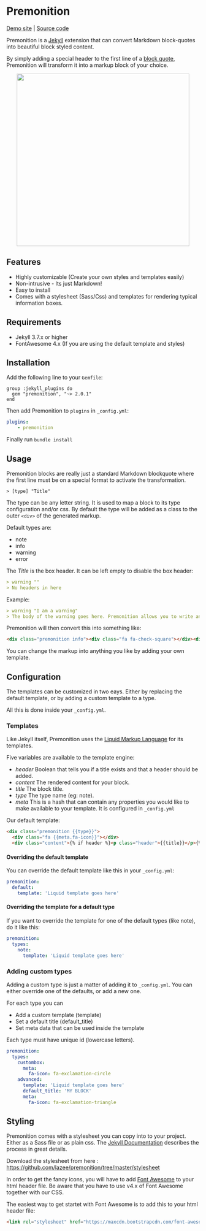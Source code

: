# Premonition

[Demo site](https://lazee.github.io/premonition-demo/) | [Source code](https://github.com/lazee/premonition-demo)

Premonition is a [Jekyll](https://jekyllrb.com/) extension that can convert Markdown block-quotes into beautiful block styled content. 

By simply adding a special header to the first line of a [block quote](https://github.com/adam-p/markdown-here/wiki/Markdown-Cheatsheet#blockquotes), Premonition will transform it into a markup block of your choice.

<p align="center">
<img src="https://github.com/lazee/premonition/raw/master/screen.png" height="450"/>
</p>

## Features

 * Highly customizable (Create your own styles and templates easily)
 * Non-intrusive - Its just Markdown!
 * Easy to install
 * Comes with a stylesheet (Sass/Css) and templates for rendering typical information boxes.

## Requirements

 * Jekyll 3.7.x or higher
 * FontAwesome 4.x (If you are using the default template and styles)

## Installation

Add the following line to your `Gemfile`:

```
group :jekyll_plugins do
  gem "premonition", "~> 2.0.1"
end
```

Then add Premonition to `plugins` in `_config.yml`:

```yaml
plugins:
    - premonition
```

Finally run `bundle install`

## Usage

Premonition blocks are really just a standard Markdown blockquote where the first line must be on a
special format to activate the transformation.

`> [type] "Title"`

The type can be any letter string. It is used to map a block to its type configuration and/or css.
By default the type will be added as a class to the outer `<div>` of the
generated markup.

Default types are:

* note
* info
* warning
* error

The *Title* is the box header. It can be left empty to disable the box header:

~~~markdown
> warning ""
> No headers in here
~~~

Example:

~~~markdown
> warning "I am a warning"
> The body of the warning goes here. Premonition allows you to write any `Markdown` inside the block.
~~~

Premonition will then convert this into something like:

~~~html
<div class="premonition info"><div class="fa fa-check-square"></div><div class="content"><p class="header">Info</p><p>The body of the warning goes here. Premonition also allow you to write Markdown inside the block.</p></div></div>
~~~

You can change the markup into anything you like by adding your own template.

## Configuration

The templates can be customized in two eays. Either by replacing the default template, or by adding a custom template to a type.

All this is done inside your `_config.yml`.

### Templates

Like Jekyll itself, Premonition uses the [Liquid Markup Language](https://github.com/Shopify/liquid) for its templates.

Five variables are available to the template engine:

* *header* Boolean that tells you if a title exists and that a header should be added.
* *content* The rendered content for your block.
* *title* The block title.
* *type* The type name (eg: note).
* *meta* This is a hash that can contain any properties you would like to make available to your template. It is configured in `_config.yml`

Our default template:

~~~html
<div class="premonition {{type}}">
  <div class="fa {{meta.fa-icon}}"></div>
  <div class="content">{% if header %}<p class="header">{{title}}</p>{% endif %}{{content}}</div></div>
~~~

#### Overriding the default template

You can override the default template like this in your `_config.yml`:

```yaml
premonition:
  default:
    template: 'Liquid template goes here'
```

#### Overriding the template for a default type

If you want to override the template for one of the default types (like note), do it like this:

```yaml
premonition:
  types:
    note:
      template: 'Liquid template goes here'
```

### Adding custom types

Adding a custom type is just a matter of adding it to `_config.yml`. You can either override one
of the defaults, or add a new one.

For each type you can

* Add a custom template (template)
* Set a default title (default_title)
* Set meta data that can be used inside the template

Each type must have unique id (lowercase letters).

~~~yaml
premonition:
  types:
    custombox:
      meta:
        fa-icon: fa-exclamation-circle
    advanced:
      template: 'Liquid template goes here'
      default_title: 'MY BLOCK'
      meta:
        fa-icon: fa-exclamation-triangle
~~~

## Styling

Premonition comes with a stylesheet you can copy into to your project. Either
as a Sass file or as plain css. The [Jekyll Documentation](https://jekyllrb.com/docs/assets/) describes the process in great details.

Download the stylesheet from here : https://github.com/lazee/premonition/tree/master/stylesheet

In order to get the fancy icons, you will have to add [Font Awesome](https://fontawesome.com/) to your html header file.
Be aware that you have to use v4.x of Font Awesome together with our CSS.

The easiest way to get startet with Font Awesome is to add this to your html header file:

~~~html
<link rel="stylesheet" href="https://maxcdn.bootstrapcdn.com/font-awesome/4.7.0/css/font-awesome.min.css"/>
~~~~
